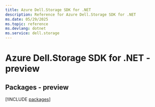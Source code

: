 ```yaml
---
title: Azure Dell.Storage SDK for .NET
description: Reference for Azure Dell.Storage SDK for .NET
ms.date: 05/29/2025
ms.topic: reference
ms.devlang: dotnet
ms.service: dell.storage
---
```

# Azure Dell.Storage SDK for .NET - preview
## Packages - preview
[!INCLUDE [packages](dell.storage-index.md)]